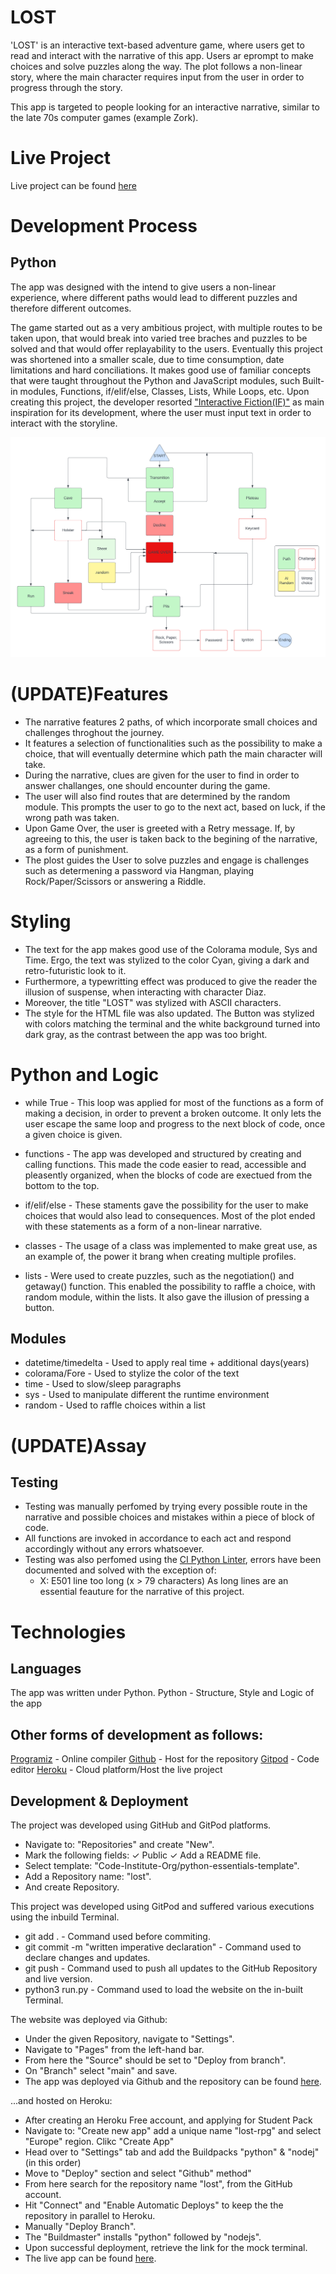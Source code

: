 # LOST
'LOST' is an interactive text-based adventure game, where users get to read and interact with the narrative of this app.
Users ar eprompt to make choices and solve puzzles along the way. The plot follows a non-linear story, where the main character requires input from the user in order to progress through the story.

This app is targeted to people looking for an interactive narrative, similar to the late 70s computer games (example Zork).

# Live Project
Live project can be found [here](https://lost-rpg.herokuapp.com/)

# Development Process
## Python
The app was designed with the intend to give users a non-linear experience, where different paths would lead to different puzzles and therefore different outcomes.

The game started out as a very ambitious project, with multiple routes to be taken upon, that would break into varied tree braches and puzzles to be solved and that would offer replayability to the users.
Eventually this project was shortened into a smaller scale, due to time consumption, date limitations and hard conciliations.
It makes good use of familiar concepts that were taught throughout the Python and JavaScript modules, such Built-in modules, Functions, if/elif/else, Classes, Lists, While Loops, etc.
Upon creating this project, the developer resorted ["Interactive Fiction(IF)"](https://en.wikipedia.org/wiki/Interactive_fiction) as main inspiration for its development, where the user must input text in order to interact with the storyline.

<img src="assets/screenshots/walkthrough.png" alt="Walkthrough braches">

# (UPDATE)Features
- The narrative features 2 paths, of which incorporate small choices and challenges throghout the journey.
- It features a selection of functionalities such as the possibility to make a choice, that will eventually determine which path the main character will take.
- During the narrative, clues are given for the user to find in order to answer challanges, one should encounter during the game.
- The user will also find routes that are determined by the random module. This prompts the user to go to the next act, based on luck, if the wrong path was taken.
- Upon Game Over, the user is greeted with a Retry message. If, by agreeing to this, the user is taken back to the begining of the narrative, as a form of punishment.
- The plost guides the User to solve puzzles and engage is challenges such as determening a password via Hangman, playing Rock/Paper/Scissors or answering a Riddle.


# Styling
- The text for the app makes good use of the Colorama module, Sys and Time. Ergo, the text was stylized to the color Cyan, giving a dark and retro-futuristic look to it.
- Furthermore, a typewritting effect was produced to give the reader the illusion of suspense, when interacting with character Diaz.
- Moreover, the title "LOST" was stylized with ASCII characters.
- The style for the HTML file was also updated. The Button was stylized with colors matching the terminal and the white background turned into dark gray, as the contrast between the app was too bright.

# Python and Logic
- while True - This loop was applied for most of the functions as a form of making a decision, in order to prevent a broken outcome. It only lets the user escape the same loop and progress to the next block of code, once a given choice is given.

- functions - The app was developed and structured by creating and calling functions. This made the code easier to read, accessible and pleasently organized, when the blocks of code are exectued from the bottom to the top.

- if/elif/else - These staments gave the possibility for the user to make choices that would also lead to consequences. Most of the plot ended with these statements as a form of a non-linear narrative.

- classes - The usage of a class was implemented to make great use, as an example of, the power it brang when creating multiple profiles.

- lists - Were used to create puzzles, such as the negotiation() and getaway() function. This enabled the possibility to raffle a choice, with random module, within the lists. It also gave the illusion of pressing a button.

## Modules
- datetime/timedelta - Used to apply real time + additional days(years)
- colorama/Fore - Used to stylize the color of the text
- time - Used to slow/sleep paragraphs
- sys - Used to manipulate different the runtime environment
- random - Used to raffle choices within a list

# (UPDATE)Assay
## Testing
- Testing was manually perfomed by trying every possible route in the narrative and possible choices and mistakes within a piece of block of code.
- All functions are invoked in accordance to each act and respond accordingly without any errors whatsoever.
- Testing was also perfomed using the [CI Python Linter](https://pep8ci.herokuapp.com/), errors have been documented and solved with the exception of:
  - X: E501 line too long (x > 79 characters) As long lines are an essential feauture for the narrative of this project.

# Technologies
## Languages
The app was written under Python.
Python - Structure, Style and Logic of the app

## Other forms of development as follows:
[Programiz](https://www.programiz.com/python-programming/online-compiler/) - Online compiler
[Github](https://github.com/) - Host for the repository
[Gitpod](https://gitpod.io/) - Code editor
[Heroku](https://id.heroku.com/) - Cloud platform/Host the live project

## Development & Deployment
The project was developed using GitHub and GitPod platforms.

- Navigate to: "Repositories" and create "New".
- Mark the following fields: ✓ Public ✓ Add a README file.
- Select template: "Code-Institute-Org/python-essentials-template".
- Add a Repository name: "lost".
- And create Repository.

This project was developed using GitPod and suffered various executions using the inbuild Terminal.
- git add . - Command used before commiting.
- git commit -m "written imperative declaration" - Command used to declare changes and updates.
- git push - Command used to push all updates to the GitHub Repository and live version.
- python3 run.py - Command used to load the website on the in-built Terminal.

The website was deployed via Github:
- Under the given Repository, navigate to "Settings".
- Navigate to "Pages" from the left-hand bar.
- From here the "Source" should be set to "Deploy from branch".
- On "Branch" select "main" and save.
- The app was deployed via Github and the repository can be found [here](https://github.com/TiagoMA90/lost).

...and hosted on Heroku:
- After creating an Heroku Free account, and applying for Student Pack
- Navigate to: "Create new app" add a unique name "lost-rpg" and select "Europe" region. Clikc "Create App"
- Head over to "Settings" tab and add the Buildpacks "python" & "nodej" (in this order)
- Move to "Deploy" section and select "Github" method"
- From here search for the repository name "lost", from the GitHub account.
- Hit "Connect" and "Enable Automatic Deploys" to keep the the repository in parallel to Heroku.
- Manually "Deploy Branch".
- The "Buildmaster" installs "python" followed by "nodejs".
- Upon successful deployment, retrieve the link for the mock terminal.
- The live app can be found [here](https://lost-rpg.herokuapp.com/).